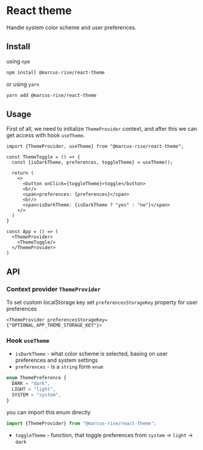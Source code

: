 # React theme

Handle system color scheme and user preferences.

## Install

using `npm`

```bash
npm install @marcus-rise/react-theme
```

or using `yarn`

```bash
yarn add @marcus-rise/react-theme
```

## Usage

First of all, we need to initialize `ThemeProvider` context, and after this we can get access with
hook `useTheme`.

```tsx
import {ThemeProvider, useTheme} from "@marcus-rise/react-theme";

const ThemeToggle = () => {
  const {isDarkTheme, preferences, toggleTheme} = useTheme();

  return (
    <>
      <button onClick={toggleTheme}>toggle</button>
      <br/>
      <span>preferences: {preferences}</span>
      <br/>
      <span>isDarkTheme: {isDarkTheme ? "yes" : "no"}</span>
    </>
  )
}

const App = () => (
  <ThemeProvider>
    <ThemeToggle/>
  </ThemeProvider>
)
```

## API

### Context provider `ThemeProvider`

To set custom localStorage key set `preferencesStorageKey` property for user preferences

```tsx
<ThemeProvider preferencesStorageKey={"OPTIONAL_APP_THEME_STORAGE_KEY"}>
```

### Hook `useTheme`

- `isDarkTheme` - what color scheme is selected, basing on user preferences and system settings
- `preferences` - is a `string` form `enum`

```ts
enum ThemePreference {
  DARK = "dark",
  LIGHT = "light",
  SYSTEM = "system",
}
```

you can import this enum directly

```ts
import {ThemeProvider} from "@marcus-rise/react-theme";
```

- `toggleTheme` - function, that toggle preferences from `system` -> `light` -> `dark`

